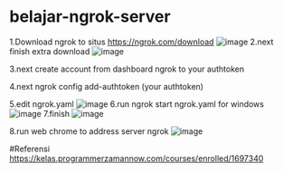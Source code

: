 # belajar-ngrok-server

1.Download ngrok to situs https://ngrok.com/download
![image](https://github.com/engkoskostaman97/belajar-ngrok-server/assets/110719940/ee042791-b005-40e7-917b-77cac08ebabf)
2.next finish extra download
![image](https://github.com/engkoskostaman97/belajar-ngrok-server/assets/110719940/ef56106d-41ee-4dd6-9698-15e8bcfcdc5b)

3.next create account from dashboard ngrok to your authtoken 

4.next ngrok config add-authtoken (your authtoken)

5.edit ngrok.yaml 
![image](https://github.com/engkoskostaman97/belajar-ngrok-server/assets/110719940/1358bc8b-11a5-41a4-90d1-d9dcc3fb8ba8)
6.run ngrok start ngrok.yaml for windows
![image](https://github.com/engkoskostaman97/belajar-ngrok-server/assets/110719940/e2ad5670-51a0-4573-aaef-bc96d8ad11a1)
7.finish 
![image](https://github.com/engkoskostaman97/belajar-ngrok-server/assets/110719940/63900d29-dfd9-40de-8e74-6fd3c8833343)

8.run web chrome to address server ngrok 
![image](https://github.com/engkoskostaman97/belajar-ngrok-server/assets/110719940/286d1499-4d48-4ffa-8960-16e035f75e1d)

#Referensi 
https://kelas.programmerzamannow.com/courses/enrolled/1697340








